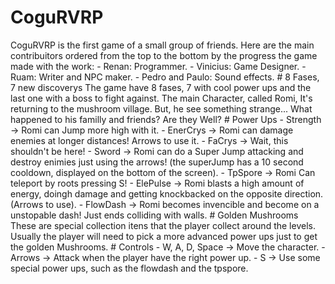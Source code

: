 # CoguRVRP
<line>
CoguRVRP is the first game of a small group of friends. Here are the main contribuitors ordered from the top to the bottom by the progress the game made with the work:
- Renan: Programmer. 
- Vinicius: Game Designer.
- Ruam: Writer and NPC maker.
- Pedro and Paulo: Sound effects.
<line>
# 8 Fases, 7 new discoverys
The game have 8 fases, 7 with cool power ups and the last one with a boss to fight against. 
The main Character, called Romi, It's returning to the mushroom village. But, he see something strange... What happened to his familly and friends? Are they Well?
<line>
# Power Ups
- Strength -> Romi can Jump more high with it.
- EnerCrys -> Romi can damage enemies at longer distances! Arrows to use it.
- FaCrys -> Wait, this shouldn't be here!
- Sword -> Romi can do a Super Jump attacking and destroy enimies just using the arrows! (the superJump has a 10 second cooldown, displayed on the bottom of the screen).
- TpSpore -> Romi Can teleport by roots pressing S!
- ElePulse -> Romi blasts a high amount of energy, doingh damage and getting knockbacked on the opposite direction. (Arrows to use).
- FlowDash -> Romi becomes invencible and become on a unstopable dash! Just ends colliding with walls.
<line>
# Golden Mushrooms
These are special collection itens that the player collect around the levels. Usually the player will need to pick a more advanced power ups just to get the golden Mushrooms.
<line>
# Controls
- W, A, D, Space -> Move the character.
- Arrows -> Attack when the player have the right power up.
- S -> Use some special power ups, such as the flowdash and the tpspore.